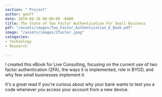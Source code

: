```yaml
---
section: " Project"
author: geoff
date: 2019-08-10 08:00:00 -0400
title: The State of Two Factor Authentication For Small Business
pdf: "/assets/images/Two_Factor_Authentication_E_Book.pdf"
image: "/assets/images/2factor.jpeg"
categories:
- Technology
- Research

---
```

I created this eBook for Live Consulting, focusing on the current use of two factor authentication (2FA), the ways it is implemented, role in BYOD, and why few small businesses implement it.

It's a great read if you're curious about why your bank wants to text you a code whenever you access your account from a new device.